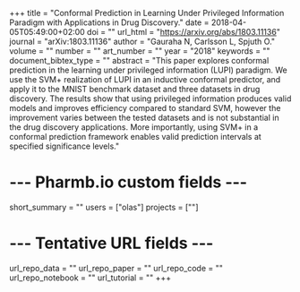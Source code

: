 +++
title = "Conformal Prediction in Learning Under Privileged Information Paradigm with Applications in Drug Discovery."
date = 2018-04-05T05:49:00+02:00
doi = ""
url_html = "https://arxiv.org/abs/1803.11136"
journal = "arXiv:1803.11136"
author = "Gauraha N, Carlsson L, Spjuth O."
volume = ""
number = ""
art_number = ""
year = "2018"
keywords = ""
document_bibtex_type = ""
abstract = "This paper explores conformal prediction in the learning under privileged information (LUPI) paradigm. We use the SVM+ realization of LUPI in an inductive conformal predictor, and apply it to the MNIST benchmark dataset and three datasets in drug discovery. The results show that using privileged information produces valid models and improves efficiency compared to standard SVM, however the improvement varies between the tested datasets and is not substantial in the drug discovery applications. More importantly, using SVM+ in a conformal prediction framework enables valid prediction intervals at specified significance levels."
# --- Pharmb.io custom fields ---
short_summary = ""
users = ["olas"]
projects = [""]
# --- Tentative URL fields ---
url_repo_data = ""
url_repo_paper = ""
url_repo_code = ""
url_repo_notebook = ""
url_tutorial = ""
+++
